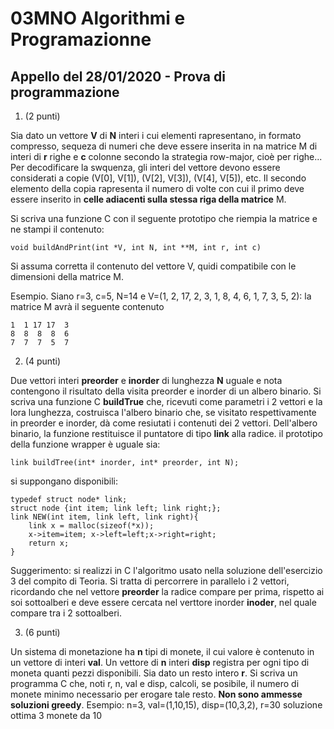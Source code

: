 # 03MNO Algorithmi e Programazionne
## Appello del 28/01/2020 - Prova di programmazione

1. (2 punti)

Sia dato un vettore __V__ di __N__ interi i cui elementi rapresentano, in formato compresso, sequeza di numeri che deve essere inserita in na matrice M di interi di __r__ righe e __c__ colonne secondo la strategia row-major, cioè per righe... Per decodificare la swquenza, gli interi del vettore devono essere considerati a copie (V[0], V[1]), (V[2], V[3]), (V[4], V[5]), etc. Il secondo elemento della copia rapresenta il numero di volte con cui il primo deve essere inserito in __celle adiacenti sulla stessa riga della matrice__ M.

Si scriva una funzione C con il seguente prototipo che riempia la matrice e ne stampi il contenuto:

`void buildAndPrint(int *V, int N, int **M, int r, int c)`

Si assuma corretta il contenuto del vettore V, quidi compatibile con le dimensioni della matrice M.

Esempio. Siano r=3, c=5, N=14 e V=(1, 2, 17, 2, 3, 1, 8, 4, 6, 1, 7, 3, 5, 2): la matrice M avrà il seguente contenuto
```
1  1 17 17  3
8  8  8  8  6
7  7  7  5  7
```

2. (4 punti)

Due vettori interi __preorder__ e __inorder__ di lunghezza __N__ uguale e nota contengono il risultato della visita preorder e inorder di un albero binario. Si scriva una funzione C __buildTrue__ che, ricevuti come parametri i 2 vettori e la lora lunghezza, costruisca l'albero binario che, se visitato respettivamente in preorder e inorder, dà come resiutati i contenuti dei 2 vettori. Dell'albero binario, la funzione restituisce il puntatore di tipo __link__ alla radice. il prototipo della funzione wrapper è uguale sia:

`link buildTree(int* inorder, int* preorder, int N);`

si suppongano disponibili:
```
typedef struct node* link;
struct node {int item; link left; link right;};
link NEW(int item, link left, link right){
	link x = malloc(sizeof(*x));
	x->item=item; x->left=left;x->right=right;
	return x;
}
```

Suggerimento: si realizzi in C l'algoritmo usato nella soluzione dell'esercizio 3 del compito di Teoria. Si tratta di percorrere in parallelo i 2 vettori, ricordando che nel vettore __preorder__ la radice compare per prima, rispetto ai soi sottoalberi e deve essere cercata nel verttore inorder __inoder__, nel quale compare tra i 2 sottoalberi.

3. (6 punti)

Un sistema di monetazione ha __n__ tipi di monete, il cui valore è contenuto in un vettore di interi __val__. Un vettore di __n__ interi __disp__ registra per ogni tipo di moneta quanti pezzi disponibili. Sia dato un resto intero __r__. Si scriva un programma C che, noti r, n, val e disp, calcoli, se posibile, il numero di monete minimo necessario per erogare tale resto. __Non sono ammesse soluzioni greedy__.
Esempio: n=3, val=(1,10,15), disp=(10,3,2), r=30 soluzione ottima 3 monete da 10
